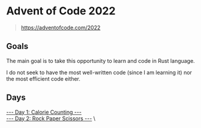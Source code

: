 # Advent of Code 2022

> https://adventofcode.com/2022

## Goals

The main goal is to take this opportunity to learn and code in Rust language.

I do not seek to have the most well-written code (since I am learning it) nor the most efficient code either.

## Days

[--- Day 1: Calorie Counting ---](/d01/) \
[--- Day 2: Rock Paper Scissors ---](/d02/rock_paper_scissors.md) \
